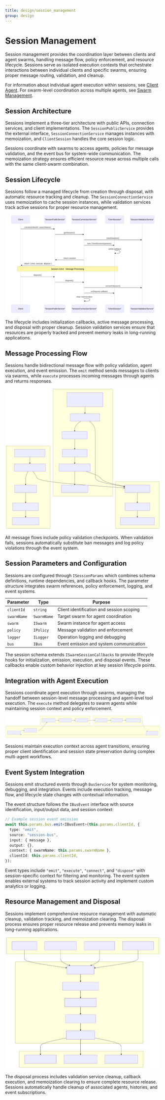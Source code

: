 ```yaml
---
title: design/session_management
group: design
---
```


# Session Management

Session management provides the coordination layer between clients and agent swarms, handling message flow, policy enforcement, and resource lifecycle. Sessions serve as isolated execution contexts that orchestrate interactions between individual clients and specific swarms, ensuring proper message routing, validation, and cleanup.

For information about individual agent execution within sessions, see [Client Agent](#2.1). For swarm-level coordination across multiple agents, see [Swarm Management](#2.2).

## Session Architecture

Sessions implement a three-tier architecture with public APIs, connection services, and client implementations. The `SessionPublicService` provides the external interface, `SessionConnectionService` manages instances with memoization, and `ClientSession` handles the core session logic.

Sessions coordinate with swarms to access agents, policies for message validation, and the event bus for system-wide communication. The memoization strategy ensures efficient resource reuse across multiple calls with the same client-swarm combination.

## Session Lifecycle

Sessions follow a managed lifecycle from creation through disposal, with automatic resource tracking and cleanup. The `SessionConnectionService` uses memoization to cache session instances, while validation services track active sessions for proper resource management.

![Mermaid Diagram](./diagrams\5_Session_Management_1.svg)

The lifecycle includes initialization callbacks, active message processing, and disposal with proper cleanup. Session validation services ensure that resources are properly tracked and prevent memory leaks in long-running applications.

## Message Processing Flow

Sessions handle bidirectional message flow with policy validation, agent execution, and event emission. The `emit` method sends messages to clients via swarms, while `execute` processes incoming messages through agents and returns responses.

![Mermaid Diagram](./diagrams\5_Session_Management_2.svg)

All message flows include policy validation checkpoints. When validation fails, sessions automatically substitute ban messages and log policy violations through the event system.

## Session Parameters and Configuration

Sessions are configured through `ISessionParams` which combines schema definitions, runtime dependencies, and callback hooks. The parameter structure integrates swarm references, policy enforcement, logging, and event systems.

| Parameter | Type | Purpose |
|-----------|------|---------|
| `clientId` | `string` | Client identification and session scoping |
| `swarmName` | `SwarmName` | Target swarm for agent coordination |
| `swarm` | `ISwarm` | Swarm instance for agent access |
| `policy` | `IPolicy` | Message validation and enforcement |
| `logger` | `ILogger` | Operation logging and debugging |
| `bus` | `IBus` | Event emission and system communication |

The session schema extends `ISwarmSessionCallbacks` to provide lifecycle hooks for initialization, emission, execution, and disposal events. These callbacks enable custom behavior injection at key session lifecycle points.

## Integration with Agent Execution

Sessions coordinate agent execution through swarms, managing the handoff between session-level message processing and agent-level tool execution. The `execute` method delegates to swarm agents while maintaining session context and policy enforcement.

![Mermaid Diagram](./diagrams\5_Session_Management_3.svg)

Sessions maintain execution context across agent transitions, ensuring proper client identification and session state preservation during complex multi-agent workflows.

## Event System Integration

Sessions emit structured events through `BusService` for system monitoring, debugging, and integration. Events include execution tracking, message flow, and lifecycle state changes with contextual information.

The event structure follows the `IBusEvent` interface with source identification, input/output data, and session context:

```typescript
// Example session event emission
await this.params.bus.emit<IBusEvent>(this.params.clientId, {
  type: "emit",
  source: "session-bus", 
  input: { message },
  output: {},
  context: { swarmName: this.params.swarmName },
  clientId: this.params.clientId,
});
```

Event types include `"emit"`, `"execute"`, `"connect"`, and `"dispose"` with session-specific context for filtering and monitoring. The event system enables external systems to track session activity and implement custom analytics or logging.

## Resource Management and Disposal

Sessions implement comprehensive resource management with automatic cleanup, validation tracking, and memoization clearing. The disposal process ensures proper resource release and prevents memory leaks in long-running applications.

![Mermaid Diagram](./diagrams\5_Session_Management_4.svg)

The disposal process includes validation service cleanup, callback execution, and memoization clearing to ensure complete resource release. Sessions automatically handle cleanup of associated agents, histories, and event subscriptions.
